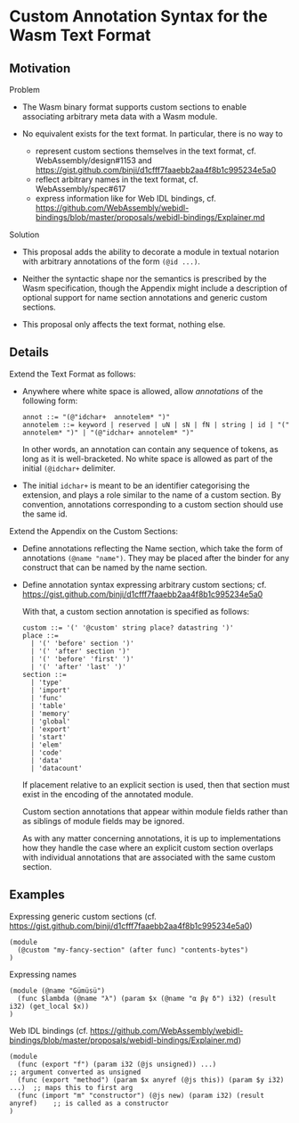 # Custom Annotation Syntax for the Wasm Text Format

## Motivation

Problem

* The Wasm binary format supports custom sections to enable associating arbitrary meta data with a Wasm module.

* No equivalent exists for the text format. In particular, there is no way to
  - represent custom sections themselves in the text format, cf. WebAssembly/design#1153 and https://gist.github.com/binji/d1cfff7faaebb2aa4f8b1c995234e5a0
  - reflect arbitrary names in the text format, cf. WebAssembly/spec#617
  - express information like for Web IDL bindings, cf. https://github.com/WebAssembly/webidl-bindings/blob/master/proposals/webidl-bindings/Explainer.md

Solution

* This proposal adds the ability to decorate a module in textual notarion with arbitrary annotations of the form `(@id ...)`.

* Neither the syntactic shape nor the semantics is prescribed by the Wasm specification, though the Appendix might include a description of optional support for name section annotations and generic custom sections.

* This proposal only affects the text format, nothing else.


## Details

Extend the Text Format as follows:

* Anywhere where white space is allowed, allow *annotations* of the following form:
  ```
  annot ::= "(@"idchar+  annotelem* ")"
  annotelem ::= keyword | reserved | uN | sN | fN | string | id | "(" annotelem* ")" | "(@"idchar+ annotelem* ")"
  ```
  In other words, an annotation can contain any sequence of tokens, as long as it is well-bracketed.
  No white space is allowed as part of the initial `(@idchar+` delimiter.

* The initial `idchar+` is meant to be an identifier categorising the extension, and plays a role similar to the name of a custom section.
  By convention, annotations corresponding to a custom section should use the same id.

Extend the Appendix on the Custom Sections:

* Define annotations reflecting the Name section, which take the form of annotations `(@name "name")`.
  They may be placed after the binder for any construct that can be named by the name section.

* Define annotation syntax expressing arbitrary custom sections; cf. https://gist.github.com/binji/d1cfff7faaebb2aa4f8b1c995234e5a0

  With that, a custom section annotation is specified as follows:
  ```
  custom ::= '(' '@custom' string place? datastring ')'
  place ::=
    | '(' 'before' section ')'
    | '(' 'after' section ')'
    | '(' 'before' 'first' ')'
    | '(' 'after' 'last' ')'
  section ::=
    | 'type'
    | 'import'
    | 'func'
    | 'table'
    | 'memory'
    | 'global'
    | 'export'
    | 'start'
    | 'elem'
    | 'code'
    | 'data'
    | 'datacount'
  ```
  If placement relative to an explicit section is used, then that section must exist in the encoding of the annotated module.

  Custom section annotations that appear within module fields rather than as siblings of module fields may be ignored.

  As with any matter concerning annotations, it is up to implementations how they handle the case where an explicit custom section overlaps with individual annotations that are associated with the same custom section.


## Examples

Expressing generic custom sections (cf. https://gist.github.com/binji/d1cfff7faaebb2aa4f8b1c995234e5a0)
```wasm
(module
  (@custom "my-fancy-section" (after func) "contents-bytes")
)
```

Expressing names
```wasm
(module (@name "Gümüsü")
  (func $lambda (@name "λ") (param $x (@name "α βγ δ") i32) (result i32) (get_local $x))
)
```

Web IDL bindings (cf. https://github.com/WebAssembly/webidl-bindings/blob/master/proposals/webidl-bindings/Explainer.md)
```wasm
(module
  (func (export "f") (param i32 (@js unsigned)) ...)                        ;; argument converted as unsigned
  (func (export "method") (param $x anyref (@js this)) (param $y i32) ...)  ;; maps this to first arg
  (func (import "m" "constructor") (@js new) (param i32) (result anyref)    ;; is called as a constructor
)
```
